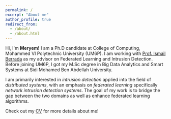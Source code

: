 ```yaml
---
permalink: /
excerpt: "About me"
author_profile: true
redirect_from:
  - /about/
  - /about.html
---
```


Hi, I'm **Meryem!** I am a Ph.D candidate at College of Computing, Mohammed VI Polytechnic University (UM6P). 
I am working with [Prof. Ismail Berrada](ismail.berrada@um6p.ma) as my advisor on Federated Learning and Intrusion Detection. 
Before joining UM6P, I got my M.Sc degree in Big Data Analytics and Smart Systems at Sidi Mohamed Ben Abdellah University.

I am primarily interested in *intrusion detection* applied into the field of *distributed systems*, 
with an emphasis on *federated learning* specifically *network intrusion detection systems*. 
The goal of my work is to bridge the gap between the two domains as well as enhance federated learning algorithms.

Check out my [CV](http://meryemJanatiIdrissi.github.io/files/CV.pdf) for more details about me!
